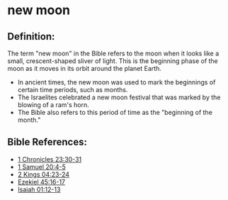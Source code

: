 # new moon #

## Definition: ##

The term "new moon" in the Bible refers to the moon when it looks like a small, crescent-shaped sliver of light. This is the beginning phase of the moon as it moves in its orbit around the planet Earth.

* In ancient times, the new moon was used to mark the beginnings of certain time periods, such as months.
* The Israelites celebrated a new moon festival that was marked by the blowing of a ram's horn.
* The Bible also refers to this period of time as the "beginning of the month."



## Bible References: ##

* [1 Chronicles 23:30-31](en/tn/1ch/help/23/30)
* [1 Samuel 20:4-5](en/tn/1sa/help/20/04)
* [2 Kings 04:23-24](en/tn/2ki/help/04/23)
* [Ezekiel 45:16-17](en/tn/ezk/help/45/16)
* [Isaiah 01:12-13](en/tn/isa/help/01/12)